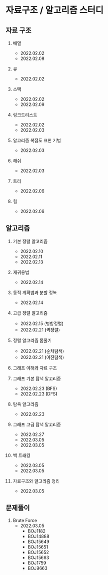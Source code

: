 # 자료구조 / 알고리즘 스터디

## 자료 구조

1. 배열

   - 2022.02.02
   - 2022.02.08

2. 큐

   - 2022.02.02

3. 스택

   - 2022.02.02
   - 2022.02.09

4. 링크드리스트

   - 2022.02.02
   - 2022.02.03

5. 알고리즘 복잡도 표현 기법

   - 2022.02.03

6. 해쉬

   - 2022.02.03

7. 트리

   - 2022.02.06

8. 힙

   - 2022.02.06

## 알고리즘

1. 기본 정렬 알고리즘
   - 2022.02.10
   - 2022.02.11
   - 2022.02.13
2. 재귀용법
   - 2022.02.14
3. 동적 계획법과 분할 정복
   - 2022.02.14
4. 고급 정렬 알고리즘
   - 2022.02.15 (병합정렬)
   - 2022.02.21 (퀵정렬)
5. 정렬 알고리즘 몸풀기
   - 2022.02.21 (순차탐색)
   - 2022.02.21 (이진탐색)
6. 그래프 이해와 자료 구조

7. 그래프 기본 탐색 알고리즘
   - 2022.02.23 (BFS)
   - 2022.02.23 (DFS)
8. 탐욕 알고리즘
   - 2022.02.23
9. 그래프 고급 탐색 알고리즘
   - 2022.02.27
   - 2022.03.05
   - 2022.03.05
10. 백 트래킹
    - 2022.03.05
    - 2022.03.05
11. 자료구조와 알고리즘 정리
    - 2022.03.05

## 문제풀이

1. Brute Force
   - 2022.03.05
     - BOJ1182
     - BOJ14888
     - BOJ15649
     - BOJ15651
     - BOJ15652
     - BOJ15663
     - BOJ1759
     - BOJ9663
